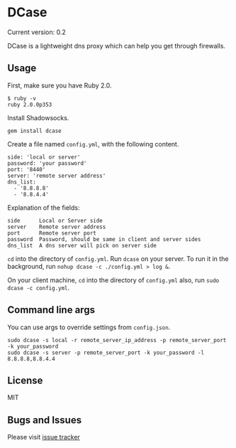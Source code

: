 DCase
=====

Current version: 0.2

DCase is a lightweight dns proxy which can help you get through firewalls.

Usage
-----------

First, make sure you have Ruby 2.0.

    $ ruby -v
    ruby 2.0.0p353

Install Shadowsocks.

    gem install dcase

Create a file named `config.yml`, with the following content.

    side: 'local or server'
    password: 'your password'
    port: '8440'
    server: 'remote server address'
    dns_list:
      - '8.8.8.8'
      - '8.8.4.4'

Explanation of the fields:

    side      Local or Server side
    server    Remote server address
    port      Remote server port
    password  Password, should be same in client and server sides
    dns_list  A dns server will pick on server side

`cd` into the directory of `config.yml`. Run `dcase` on your server. To run it in the background, run
`nohup dcase -c ./config.yml > log &`.

On your client machine, `cd` into the directory of `config.yml` also, run `sudo dcase -c config.yml`.

Command line args
------------------

You can use args to override settings from `config.json`.

    sudo dcase -s local -r remote_server_ip_address -p remote_server_port -k your_password
    sudo dcase -s server -p remote_server_port -k your_password -l 8.8.8.8,8.8.4.4

License
-------
MIT

Bugs and Issues
----------------
Please visit [issue tracker](https://github.com/Sen/DCase/issues?state=open)

